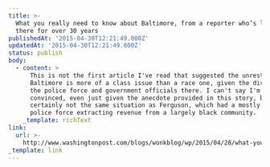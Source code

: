 ```yaml
---
title: >-
  What you really need to know about Baltimore, from a reporter who’s lived
  there for over 30 years
publishedAt: '2015-04-30T12:21:49.000Z'
updatedAt: '2015-04-30T12:21:49.000Z'
status: publish
body:
  - content: >
      This is not the first article I've read that suggested the unrest in
      Baltimore is more of a class issue than a race one, given the diversity of
      the police force and government officials there. I can't say I'm entirely
      convinced, even just given the anecdote provided in this story, but it's
      certainly not the same situation as Ferguson, which had a mostly white
      police force extracting revenue from a largely black community.
    _template: richText
link:
  url: >-
    http://www.washingtonpost.com/blogs/wonkblog/wp/2015/04/28/what-you-really-need-to-know-about-baltimore-from-a-reporter-who-lived-there-for-30-years/
_template: link
---
```


